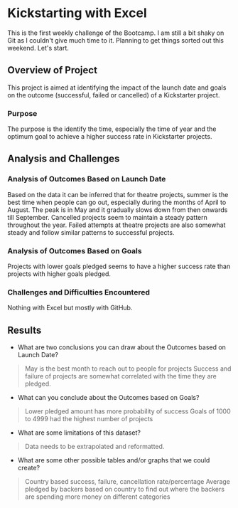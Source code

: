 # Kickstarting with Excel

This is the first weekly challenge of the Bootcamp. I am still a bit shaky on Git as I couldn't give much time to it. Planning to get things sorted out this weekend. Let's start. 

## Overview of Project

This project is aimed at identifying the impact of the launch date and goals on the outcome (successful, failed or cancelled) of a Kickstarter project. 

### Purpose

The purpose is the identify the time, especially the time of year and the optimum goal to achieve a higher success rate in Kickstarter projects.

## Analysis and Challenges

### Analysis of Outcomes Based on Launch Date

Based on the data it can be inferred that for theatre projects, summer is the best time when people can go out, especially during the months of April to August. The peak is in May and it gradually slows down from then onwards till September. Cancelled projects seem to maintain a steady pattern throughout the year. Failed attempts at theatre projects are also somewhat steady and follow similar patterns to successful projects. 

### Analysis of Outcomes Based on Goals

Projects with lower goals pledged seems to have a higher success rate than projects with higher goals pledged. 

### Challenges and Difficulties Encountered

Nothing with Excel but mostly with GitHub.

## Results

- What are two conclusions you can draw about the Outcomes based on Launch Date?
> May is the best month to reach out to people for projects
> Success and failure of projects are somewhat correlated with the time they are pledged.

- What can you conclude about the Outcomes based on Goals?
> Lower pledged amount has more probability of success
> Goals of 1000 to 4999 had the highest number of projects

- What are some limitations of this dataset?
> Data needs to be extrapolated and reformatted. 

- What are some other possible tables and/or graphs that we could create?
> Country based success, failure, cancellation rate/percentage
> Average pledged by backers based on country to find out where the backers are spending more money on different categories
